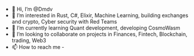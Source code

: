 - 👋 Hi, I’m @Dmdv
- 👀 I’m interested in Rust, C#, Elixir, Machine Learning, building exchanges and crypto, Cyber security with Red Teams
- 🌱 I’m currently learning Quant development, developing CosmoWasm
- 💞️ I’m looking to collaborate on projects in Finances, Fintech, Blockchain, trading, Web3
- 📫 How to reach me - 

<!---
Dmdv/Dmdv is a ✨ special ✨ repository because its `README.md` (this file) appears on your GitHub profile.
You can click the Preview link to take a look at your changes.
--->
